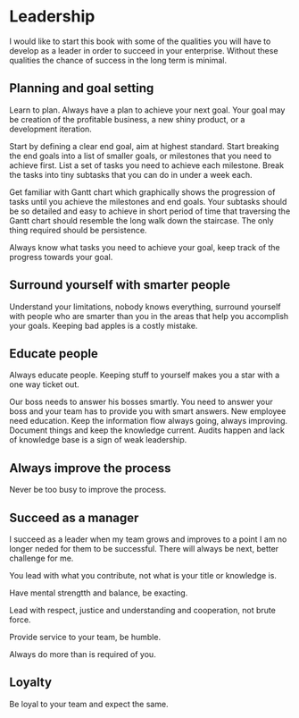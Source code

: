 # Leadership

I would like to start this book with some of the qualities you will have to develop as a leader in order to succeed in your enterprise. Without these qualities the chance of success in the long term is minimal.

## Planning and goal setting

Learn to plan. Always have a plan to achieve your next goal. Your goal may be creation of the profitable business, a new shiny product, or a development iteration. 

Start by defining a clear end goal, aim at highest standard. Start breaking the end goals into a list of smaller goals, or milestones that you need to achieve first. List a set of tasks you need to achieve each milestone. Break the tasks into tiny subtasks that you can do in under a week each.

Get familiar with Gantt chart which graphically shows the progression of tasks until you achieve the milestones and end goals. Your subtasks should be so detailed and easy to achieve  in short period of time that traversing the Gantt chart should resemble the long walk down the staircase. The only thing required should be persistence.



Always know what tasks you need to achieve your goal, keep track of the progress towards your goal.

## Surround yourself with smarter people

Understand your limitations, nobody knows everything, surround yourself with people who are smarter than you in the areas that help you accomplish your goals. Keeping bad apples is a costly mistake.

## Educate people

Always educate people. Keeping stuff to yourself makes you a star with a one way ticket out.

Our boss needs to answer his bosses smartly. You need to answer your boss and your team has to provide you with smart answers. New employee need education. Keep the information flow always going, always improving. Document things and keep the knowledge current. Audits happen and lack of knowledge base is a sign of weak leadership.

## Always improve the process

Never be too busy to improve the process.

## Succeed as a manager

I succeed as a leader when my team grows and improves to a point I am no longer neded for them to be successful. There will always be next, better challenge for me.

You lead with what you contribute, not what is your title or knowledge is.

Have mental strengtth and balance, be exacting.

Lead with respect, justice and understanding and cooperation, not brute force.

Provide service to your team, be humble.

Always do more than is required of you.

## Loyalty

Be loyal to your team and expect the same.







